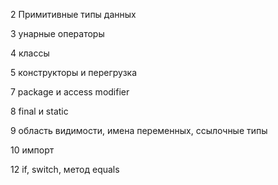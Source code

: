 2 Примитивные типы данных

3 унарные операторы

4 классы

5 конструкторы и перегрузка

7 package и access modifier

8 final и static

9 область видимости, имена переменных, ссылочные типы

10 импорт

12 if, switch, метод equals